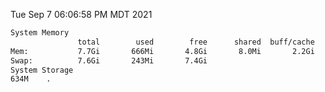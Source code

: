 Tue Sep  7 06:06:58 PM MDT 2021
```bash
System Memory
               total        used        free      shared  buff/cache   available
Mem:           7.7Gi       666Mi       4.8Gi       8.0Mi       2.2Gi       6.7Gi
Swap:          7.6Gi       243Mi       7.4Gi
System Storage
634M	.
```
```bash
